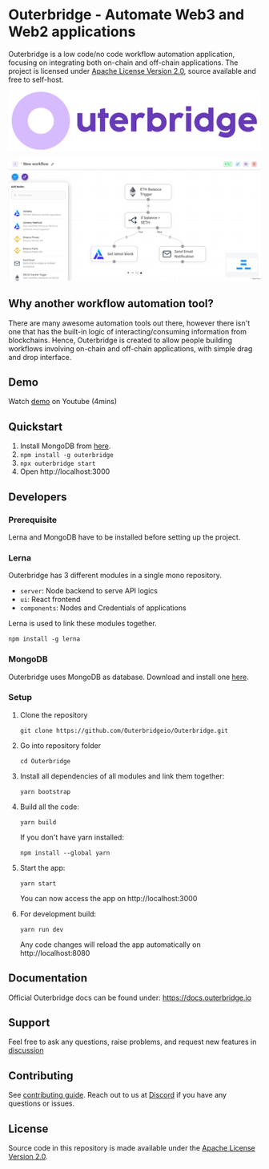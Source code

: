# Outerbridge - Automate Web3 and Web2 applications

Outerbridge is a low code/no code workflow automation application, focusing on integrating both on-chain and off-chain applications. The project is licensed under [Apache License Version 2.0](LICENSE.md), source available and free to self-host.

![Outerbridge](./assets/outerbridge_brand.png)

![Outerbridge Screenshot](./assets/screenshot_outerbridge.jpg)

## Why another workflow automation tool?

There are many awesome automation tools out there, however there isn't one that has the built-in logic of interacting/consuming information from blockchains. Hence, Outerbridge is created to allow people building workflows involving on-chain and off-chain applications, with simple drag and drop interface. 

## Demo
Watch [demo](https://www.youtube.com/watch?v=x-AfrkKvZ4M) on Youtube (4mins)

## Quickstart
1. Install MongoDB from [here](https://www.mongodb.com/try/download/community?tck=docs_server).
1. `npm install -g outerbridge`
2. `npx outerbridge start`
3. Open http://localhost:3000


## Developers

### Prerequisite
Lerna and MongoDB have to be installed before setting up the project.

### Lerna
Outerbridge has 3 different modules in a single mono repository.
- `server`: Node backend to serve API logics
- `ui`: React frontend
- `components`: Nodes and Credentials of applications

Lerna is used to link these modules together.
```
npm install -g lerna
```

### MongoDB
Outerbridge uses MongoDB as database. Download and install one [here](https://www.mongodb.com/try/download/community?tck=docs_server).

### Setup
1. Clone the repository
	```
	git clone https://github.com/Outerbridgeio/Outerbridge.git
	```

2. Go into repository folder
	```
	cd Outerbridge
	```

3. Install all dependencies of all modules and link them together:
	```
	yarn bootstrap
	```

4. Build all the code:
	```
	yarn build
	```
    
    If you don't have yarn installed:
    ```
    npm install --global yarn
    ```

5. Start the app:
	```
	yarn start
	```
	You can now access the app on http://localhost:3000

6. For development build:
	```
	yarn run dev
	```
	Any code changes will reload the app automatically on http://localhost:8080

## Documentation
Official Outerbridge docs can be found under: https://docs.outerbridge.io

## Support
Feel free to ask any questions, raise problems, and request new features in [discussion](https://github.com/Outerbridgeio/Outerbridge/discussions)

## Contributing
See [contributing guide](CONTRIBUTING.md). Reach out to us at [Discord](https://discord.gg/Y9VE4ykPDJ) if you have any questions or issues.

## License
Source code in this repository is made available under the [Apache License Version 2.0](LICENSE.md).
